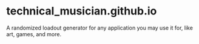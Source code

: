 # technical_musician.github.io
A randomized loadout generator for any application you may use it for, like art, games, and more.
